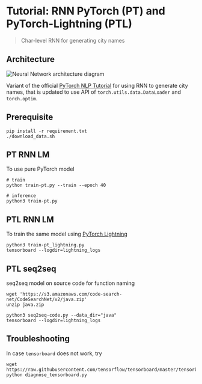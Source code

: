 # Tutorial: RNN PyTorch (PT) and PyTorch-Lightning (PTL)
> Char-level RNN for generating city names

## Architecture

![Neural Network architecture diagram](https://camo.githubusercontent.com/00874b6b3fe0fbe8fbe65ffdc506f57d3646a18a/68747470733a2f2f692e696d6775722e636f6d2f6a7a56726637662e706e67)

Variant of the official [PyTorch NLP Tutorial](https://pytorch.org/tutorials/intermediate/char_rnn_generation_tutorial.html) for using RNN to generate city names, that is updated to use API of `torch.utils.data.DataLoader` and `torch.optim`.


## Prerequisite

```
pip install -r requirement.txt
./download_data.sh
```

## PT RNN LM
To use pure PyTorch model
```
# train
python train-pt.py --train --epoch 40

# inference
python3 train-pt.py
```

## PTL RNN LM
To train the same model using [PyTorch Lightning](https://github.com/williamFalcon/pytorch-lightning)
```
python3 train-pt_lightning.py
tensorboard --logdir=lightning_logs
```


## PTL seq2seq

seq2seq model on source code for function naming
```
wget 'https://s3.amazonaws.com/code-search-net/CodeSearchNet/v2/java.zip'
unzip java.zip

python3 seq2seq-code.py --data_dir="java"
tensorboard --logdir=lightning_logs
```

## Troubleshooting

In case `tensorboard` does not work, try

```
wget https://raw.githubusercontent.com/tensorflow/tensorboard/master/tensorboard/tools/diagnose_tensorboard.py
python diagnose_tensorboard.py
```

